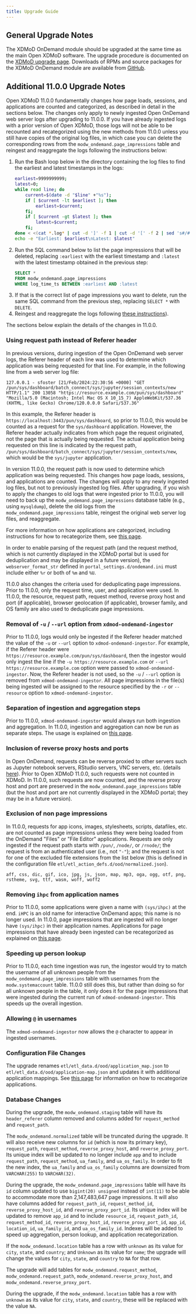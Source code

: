 ```yaml
---
title: Upgrade Guide
---
```


General Upgrade Notes
---------------------

The XDMoD OnDemand module should be upgraded at the same time as the main Open
XDMoD software. The upgrade procedure is documented on the [XDMoD upgrade
page](https://open.xdmod.org/upgrade.html). Downloads of RPMs and source
packages for the XDMoD OnDemand module are available from
[GitHub][github-latest-release].

Additional 11.0.0 Upgrade Notes
-------------------

Open XDMoD 11.0.0 fundamentally changes how page loads, sessions, and
applications are counted and categorized, as described in detail in the
sections below. The changes only apply to newly ingested Open OnDemand web
server logs after upgrading to 11.0.0. If you have already ingested logs with a
prior version of Open XDMoD, those logs will not be able to be recounted and
recategorized using the new methods from 11.0.0 unless you still have copies of
the original log files, in which case you can delete the corresponding rows
from the `modw_ondemand.page_impressions` table and reingest and reaggregate
the logs following the instructions below:

1. Run the Bash loop below in the directory containing the log files to find
the earliest and latest timestamps in the logs:
    ```bash
    earliest=9999999999;
    latest=0;
    while read line; do
        current=$(date -d "$line" +"%s");
        if [ $current -lt $earliest ]; then
            earliest=$current;
        fi;
        if [ $current -gt $latest ]; then
            latest=$current;
        fi;
    done < <(cat *.log* | cut -d ']' -f 1 | cut -d '[' -f 2 | sed 's#/#-#g' | sed 's/:/ /');
    echo -e "Earliest: $earliest\nLatest: $latest"
    ```
1. Run the SQL command below to list the page impressions that will be deleted,
replacing `:earliest` with the earliest timestamp and `:latest` with the latest
timestamp obtained in the previous step:
    ```sql
    SELECT *
    FROM modw_ondemand.page_impressions
    WHERE log_time_ts BETWEEN :earliest AND :latest
    ```
1. If that is the correct list of page impressions you want to delete, run the
same SQL command from the previous step, replacing `SELECT *` with `DELETE`.
1. Reingest and reaggregate the logs following
[these instructions](ingestion-aggregation.md)).

The sections below explain the details of the changes in 11.0.0.

### Using request path instead of Referer header

In previous versions, during ingestion of the Open OnDemand web server logs,
the Referer header of each line was used to determine which application was
being requested for that line. For example, in the following line from a web
server log file:

```
127.0.0.1 - sfoster [21/Feb/2024:22:30:56 +0000] "GET /pun/sys/dashboard/batch_connect/sys/jupyter/session_contexts/new HTTP/1.1" 200 13058 "https://resource.example.com/pun/sys/dashboard" "Mozilla/5.0 (Macintosh; Intel Mac OS X 10_15_7) AppleWebKit/537.36 (KHTML, like Gecko) Chrome/120.0.0.0 Safari/537.36"
```

In this example, the Referer header is
`https://localhost:3443/pun/sys/dashboard`, so prior to 11.0.0, this would be
counted as a request for the `sys/dashboard` application. However, the Referer
header actually indicates from which page the request originated, not the page
that is actually being requested. The actual application being requested on
this line is indicated by the request path,
`/pun/sys/dashboard/batch_connect/sys/jupyter/session_contexts/new`, which
would be the `sys/jupyter` application.

In version 11.0.0, the request path is now used to determine which application
was being requested. This changes how page loads, sessions, and applications
are counted. The changes will apply to any newly ingested log files, but not to
previously ingested log files. After upgrading, if you wish to apply the
changes to old logs that were ingested prior to 11.0.0, you will need to back
up the `modw_ondemand.page_impressions` database table (e.g., using
`mysqldump`), delete the old logs from the `modw_ondemand.page_impressions`
table, reingest the original web server log files, and reaggregate.

For more information on how applications are categorized, including
instructions for how to recategorize them, see
[this page](recategorizing-applications.md).

In order to enable parsing of the request path (and the request method, which
is not currently displayed in the XDMoD portal but is used for deduplication
and may be displayed in a future version), the `webserver_format_str` defined
in `portal_settings.d/ondemand.ini` must include either `%r` or both of `%m`
and `%U`.

11.0.0 also changes the criteria used for deduplicating page impressions. Prior
to 11.0.0, only the request time, user, and application were used. In 11.0.0,
the resource, request path, request method, reverse proxy host and port (if
applicable), browser geolocation (if applicable), browser family, and OS family
are also used to deduplicate page impressions.

### Removal of `-u` / `--url` option from `xdmod-ondemand-ingestor`

Prior to 11.0.0, logs would only be ingested if the Referer header matched the
value of the `-u` or `--url` option to `xdmod-ondemand-ingestor`. For example,
if the Referer header were `https://resource.example.com/pun/sys/dashboard`,
then the ingestor would only ingest the line if the `-u
https://resource.example.com` or `--url https://resource.example.com` option
were passed to `xdmod-ondemand-ingestor`. Now, the Referer header is not used,
so the `-u` / `--url` option is removed from `xdmod-ondemand-ingestor`. All
page impressions in the file(s) being ingested will be assigned to the resource
specified by the `-r` or `--resource` option to `xdmod-ondemand-ingestor`.

### Separation of ingestion and aggregation steps

Prior to 11.0.0, `xdmod-ondemand-ingestor` would always run both ingestion and
aggregation. In 11.0.0, ingestion and aggregation can now be run as separate
steps. The usage is explained on [this page](ingestion-aggregation.md).

### Inclusion of reverse proxy hosts and ports

In Open OnDemand, requests can be reverse proxied to other servers such as
Jupyter notebook servers, RStudio servers, VNC servers, etc. (details
[here](https://osc.github.io/ood-documentation/latest/how-tos/app-development/interactive/setup/enable-reverse-proxy.html)).
Prior to Open XDMoD 11.0.0, such requests were not counted in XDMoD. In 11.0.0,
such requests are now counted, and the reverse proxy host and port are
preserved in the `modw_ondemand.page_impressions` table (but the host and port
are not currently displayed in the XDMoD portal; they may be in a future
version).

### Exclusion of non page impressions

In 11.0.0, requests for app icons, images, stylesheets, scripts, datafiles,
etc. are not counted as page impressions unless they were being loaded from
the OnDemand "Files" or "File Editor" applications. Requests are only ingested
if the request path starts with `/pun/`, `/node/`, or `/rnode/`; the request is
from an authenticated user (i.e., not `"-"`); and the request is not for one of
the excluded file extensions from the list below (this is defined in the
configuration file `etl/etl_action_defs.d/ood/normalized.json`).

```
aff, css, dic, gif, ico, jpg, js, json, map, mp3, oga, ogg, otf, png, rstheme, svg, ttf, wasm, woff, woff2
```

### Removing `ihpc` from application names

Prior to 11.0.0, some applications were given a name with `(sys/ihpc)` at the
end. `iHPC` is an old name for interactive OnDemand apps; this name is no
longer used. In 11.0.0, page impressions that are ingested will no longer have
`(sys/ihpc)` in their application names. Applications for page impressions
that have already been ingested can be recategorized as explained on
[this page](recategorizing-applications.md).

### Speeding up person lookup

Prior to 11.0.0, each time ingestion was run, the ingestor would try to match
the username of all unknown people from the `modw_ondemand.page_impressions`
table with usernames from the `modw.systemaccount` table. 11.0.0 still does
this, but rather than doing so for all unknown people in the table, it only
does it for the page impressions that were ingested during the current run of
`xdmod-ondemand-ingestor`. This speeds up the overall ingestion.

### Allowing `@` in usernames

The `xdmod-ondemand-ingestor` now allows the `@` character to appear in
ingested usernames.

### Configuration File Changes

The upgrade renames `etl/etl_data.d/ood/application_map.json` to
`etl/etl_data.d/ood/application-map.json` and updates it with additional
application mappings. See [this page](recategorizing-applications.md) for
information on how to recategorize applications.

### Database Changes

During the upgrade, the `modw_ondemand.staging` table will have its
`header_referer` column removed and columns added for `request_method` and
`request_path`.

The `modw_ondemand.normalized` table will be truncated during the upgrade. It
will also receive new columns for `id` (which is now its primary key),
`request_path`, `request_method`, `reverse_proxy_host`, and
`reverse_proxy_port`. Its unique index will be updated to no longer include
`app` and to include `request_path`, `request_method`, `ua_family`, and
`ua_os_family`. In order to fit the new index, the `ua_family` and
`ua_os_family` columns are downsized from `VARCHAR(255)` to `VARCHAR(32)`.

During the upgrade, the `modw_ondemand.page_impressions` table will have its
`id` column updated to use `bigint(20) unsigned` instead of `int(11)` to be
able to accommodate more than 2,147,483,647 page impressions. It will also have
columns added for `request_path_id`, `request_method_id`,
`reverse_proxy_host_id`, and `reverse_proxy_port_id`. Its unique index will be
updated to remove `app_id` and to include `resource_id`, `request_path_id`,
`request_method_id`, `reverse_proxy_host_id`, `reverse_proxy_port_id`,
`app_id`, `location_id`, `ua_family_id`, and `ua_os_family_id`. Indexes will be
added to speed up aggregation, person lookup, and application recategorization.

If the `modw_ondemand.location` table has a row with `unknown` as its value for
`city`, `state`, and `country`; and `Unknown` as its value for `name`; the
upgrade will change the values for `city`, `state`, and `country` to `NA` for
that row.

The upgrade will add tables for `modw_ondemand.request_method`,
`modw_ondemand.request_path`, `modw_ondemand.reverse_proxy_host`, and
`modw_ondemand.reverse_proxy_port`.

During the upgrade, if the `modw_ondemand.location` table has a row with
`unknown` as its value for `city`, `state`, and `country`, these will be
replaced with the value `NA`.

[github-latest-release]: https://github.com/ubccr/xdmod-ondemand/releases/latest
